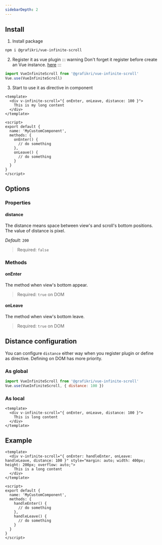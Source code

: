 ```yaml
---
sidebarDepth: 2
---
```


## Install
1. Install package
```bash
npm i @grafikri/vue-infinite-scroll 
```

2. Register it as vue plugin
::: warning
 Don't forget it register before create an Vue instance. 
[here](https://vuejs.org/v2/guide/plugins.html#Using-a-Plugin)
:::
```js
import VueInfiniteScroll from '@grafikri/vue-infinite-scroll'
Vue.use(VueInfiniteScroll)
```

3. Start to use it as directive in component
```vue
<template>
  <div v-infinite-scroll="{ onEnter, onLeave, distance: 100 }">
    This is my long content
  </div>
</template>

<script>
export default {
  name: 'MyCustomComponent',
  methods: {
    onEnter() {
      // do something
    },
    onLeave() {
      // do something
    }
  }
}
</script>
```

## Options


### Properties

#### distance
The distance means space between view's and scroll's bottom positions. The value of distance is pixel.

*Default:* `200`
> Required: `false`

### Methods

#### onEnter
The method when view's bottom appear.
> Required: `true` on DOM

#### onLeave
The method when view's bottom leave.
> Required: `true` on DOM



## Distance configuration
You can configure <code>distance</code> either way when you register plugin or define as directive. Defining on DOM has more priority.

### As global
```js
import VueInfiniteScroll from '@grafikri/vue-infinite-scroll'
Vue.use(VueInfiniteScroll, { distance: 100 })
```

### As local
```vue
<template>
  <div v-infinite-scroll="{ onEnter, onLeave, distance: 100 }">
    This is long content
  </div>
</template>
```


## Example

```vue
<template>
  <div v-infinite-scroll="{ onEnter: handleEnter, onLeave: handleLeave, distance: 100 }" style="margin: auto; width: 400px; height: 200px; overflow: auto;">
    This is a long content
  </div>
</template>

<script>
export default {
  name: 'MyCustomComponent',
  methods: {
    handleEnter() {
      // do something
    },
    handleLeave() {
      // do something
    }
  }
}
</script>
```